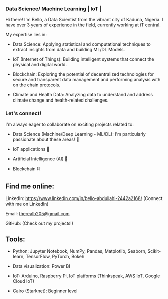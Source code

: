 ### Data Science/ Machine Learning | IoT |

Hi there!  I'm Bello, a Data Scientist from the vibrant city of Kaduna, Nigeria. I have over 3 years of experience in the field, currently working at iT central.

My expertise lies in:

- Data Science: Applying statistical and computational techniques to extract insights from data and building ML/DL Models.

- IoT (Internet of Things): Building intelligent systems that connect the physical and digital world.

- Blockchain: Exploring the potential of decentralized technologies for secure and transparent data management and performing analysis with on the chain protocols.

- Climate and Health Data: Analyzing data to understand and address climate change and health-related challenges.

### Let's connect!

I'm always eager to collaborate on exciting projects related to:

- Data Science (Machine/Deep Learning - ML/DL): I'm particularly passionate about these areas! 🚀

- IoT applications 📡

- Artificial Intelligence (AI) 🤖

- Blockchain ⛓️

## Find me online:

LinkedIn: https://www.linkedin.com/in/bello-abdullahi-2442a2168/ (Connect with me on LinkedIn)

Email: therealb205@gmail.com

GitHub: (Check out my projects!)

## Tools:

- Python: Jupyter Notebook, NumPy, Pandas, Matplotlib, Seaborn, Scikit-learn, TensorFlow, PyTorch, Bokeh

- Data visualization: Power BI

- IoT: Arduino, Raspberry Pi, IoT platforms (Thinkspeak, AWS IoT, Google Cloud IoT)

- Cairo (Starknet): Beginner level

